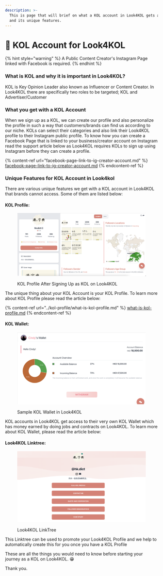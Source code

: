 ```yaml
---
description: >-
  This is page that will brief on what a KOL account in Look4KOL gets access to
  and its unique features.
---
```


# 🤳 KOL Account for Look4KOL

{% hint style="warning" %}
A Public Content Creator's Instagram Page linked with Facebook is required.
{% endhint %}

### What is KOL and why it is important in Look4KOL?

KOL is Key Opinion Leader also known as Influencer or Content Creator. In Look4KOL there are specifically two roles to be targeted; KOL and Advertiser/Customer

### What you get with a KOL Account

When we sign up as a KOL, we can create our profile and also personalize the profile in such a way that customers/brands can find us according to our niche. KOLs can select their categories and also link their Look4KOL profile to their Instagram public profile. To know how you can create a Facebook Page that is linked to your business/creator account on Instagram read the support article below as Look4KOL requires KOLs to sign up using Instagram before they can create a profile.

{% content-ref url="facebook-page-link-to-ig-creator-account.md" %}
[facebook-page-link-to-ig-creator-account.md](facebook-page-link-to-ig-creator-account.md)
{% endcontent-ref %}

### Unique Features for KOL Account in Look4kol

There are various unique features we get with a KOL account in Look4KOL that brands cannot access. Some of them are listed below:

#### KOL Profile:

<figure><img src="../../.gitbook/assets/Screenshot 2023-01-12 at 11.02.13 AM.png" alt=""><figcaption><p>KOL Profile After Signing Up as KOL on Look4KOL</p></figcaption></figure>

The unique thing about your KOL Account is your KOL Profile. To learn more about KOL Profile please read the article below:

{% content-ref url="../kol-profile/what-is-kol-profile.md" %}
[what-is-kol-profile.md](../kol-profile/what-is-kol-profile.md)
{% endcontent-ref %}

#### KOL Wallet:

<figure><img src="../../.gitbook/assets/Screenshot 2023-01-12 at 11.04.37 AM.png" alt=""><figcaption><p>Sample KOL Wallet in Look4KOL</p></figcaption></figure>

KOL accounts in Look4KOL get access to their very own KOL Wallet which has money earned by doing jobs and contracts on Look4KOL. To learn more about KOL Wallet, please read the article below:

#### Look4KOL Linktree:

<figure><img src="../../.gitbook/assets/Screenshot 2023-01-12 at 11.13.28 AM.png" alt=""><figcaption><p>Look4KOL LinkTree</p></figcaption></figure>

This Linktree can be used to promote your Look4KOL Profile and we help to automatically create this for you once you have a KOL Profile

These are all the things you would need to know before starting your journey as a KOL on Look4KOL. 😁

Thank you.
